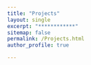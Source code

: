 ```yaml
---
title: "Projects"
layout: single
excerpt: "************"
sitemap: false
permalink: /Projects.html
author_profile: true

---
```


